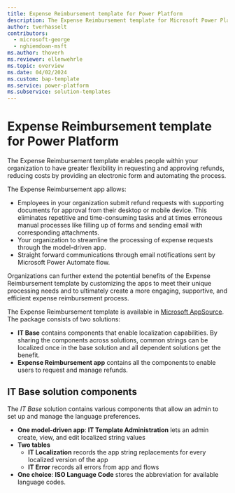 ```yaml
---
title: Expense Reimbursement template for Power Platform
description: The Expense Reimbursement template for Microsoft Power Platform enables employees to submit expenses for reimbursement.
author: tverhasselt
contributors:
  - microsoft-george
  - nghiemdoan-msft
ms.author: thoverh
ms.reviewer: ellenwehrle
ms.topic: overview
ms.date: 04/02/2024
ms.custom: bap-template
ms.service: power-platform
ms.subservice: solution-templates
---
```


# Expense Reimbursement template for Power Platform

The Expense Reimbursement template enables people within your organization to have greater flexibility in requesting and approving refunds, reducing costs by providing an electronic form and automating the process.

The Expense Reimbursement app allows:

- Employees in your organization submit refund requests with supporting documents for approval from their desktop or mobile device. This eliminates repetitive and time-consuming tasks and at times erroneous manual processes like filling up of forms and sending email with corresponding attachments.
- Your organization to streamline the processing of expense requests through the model-driven app.
- Straight forward communications through email notifications sent by Microsoft Power Automate flow.

Organizations can further extend the potential benefits of the Expense Reimbursement template by customizing the apps to meet their unique processing needs and to ultimately create a more engaging, supportive, and efficient expense reimbursement process.
  
The Expense Reimbursement template is available in [Microsoft AppSource](<https://aka.ms/AccessRefundRequestTemplate>). The package consists of two solutions:

- **IT Base** contains components that enable localization capabilities. By sharing the components across solutions, common strings can be localized once in the base solution and all dependent solutions get the benefit.
- **Expense Reimbursement app** contains all the components to enable users to request and manage refunds.

## IT Base solution components

The *IT Base* solution contains various components that allow an admin to set up and manage the language preferences.

- **One model-driven app**: **IT Template Administration** lets an admin create, view, and edit localized string values
- **Two tables**
  - **IT Localization** records the app string replacements for every localized version of the app
  - **IT Error** records all errors from app and flows
- **One choice**: **ISO Language Code** stores the abbreviation for available language codes.
